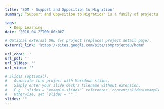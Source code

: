 ```yaml
---
title: 'SOM - Support and Opposition to Migration'
summary: “Support and Opposition to Migration" is a family of projects which look at the politicization of migration in several European countries. 

tags:
  - Deep Learning
date: '2016-04-27T00:00:00Z'

# Optional external URL for project (replaces project detail page).
external_link: 'https://sites.google.com/site/somprojecteu/home'

url_code: ''
url_pdf: ''
url_slides: ''
url_video: ''

# Slides (optional).
#   Associate this project with Markdown slides.
#   Simply enter your slide deck's filename without extension.
#   E.g. `slides = "example-slides"` references `content/slides/example-slides.md`.
#   Otherwise, set `slides = ""`.
slides: ""
---
```


